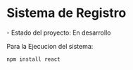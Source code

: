 <h1>Sistema de Registro</h1>
- Estado del proyecto: En desarrollo

Para la Ejecucion del sistema:

```npm install react```
